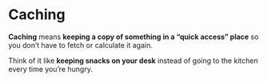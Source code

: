 # Caching
**Caching** means **keeping a copy of something in a “quick access” place** so you don’t have to fetch or calculate it again.

Think of it like **keeping snacks on your desk** instead of going to the kitchen every time you’re hungry.
